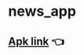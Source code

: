 # news_app
## [Apk link](https://drive.google.com/file/d/1DPHbAo07BLKEOoXVdS-zqQfZXC9cSNxk/view?usp=sharing) 👈

